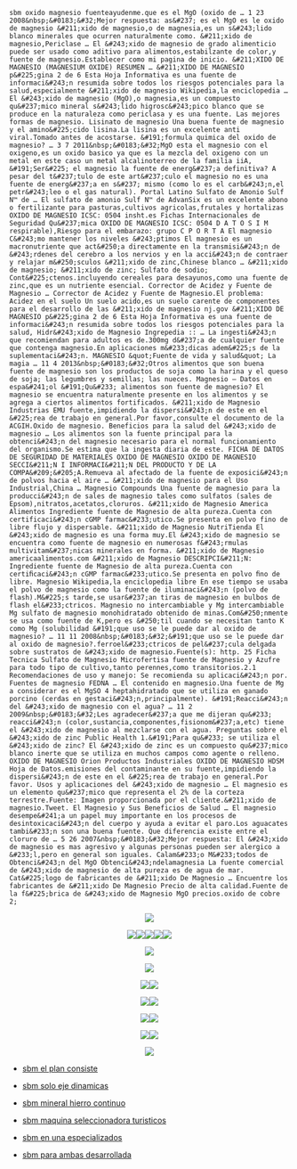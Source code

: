 
```
sbm oxido magnesio fuenteayudenme.que es el MgO (oxido de … 1 23 2008&nbsp;&#0183;&#32;Mejor respuesta: as&#237; es el MgO es le oxido de magnesio &#211;xido de magnesio,o de magnesia,es un s&#243;lido blanco minerales que ocurren naturalmente como. &#211;xido de magnesio,Periclase … El &#243;xido de magnesio de grado alimenticio puede ser usado como aditivo para alimentos,estabilzante de color,y fuente de magnesio.Establecer como mi pagina de inicio. &#211;XIDO DE MAGNESIO (MAGNESIUM OXIDE) RESUMEN … &#211;XIDO DE MAGNESIO p&#225;gina 2 de 6 Esta Hoja Informativa es una fuente de informaci&#243;n resumida sobre todos los riesgos potenciales para la salud,especialmente &#211;xido de magnesio Wikipedia,la enciclopedia … El &#243;xido de magnesio (MgO),o magnesia,es un compuesto qu&#237;mico mineral s&#243;lido higrosc&#243;pico blanco que se produce en la naturaleza como periclasa y es una fuente. Las mejores formas de magnesio. Lisinato de magnesio Una buena fuente de magnesio y el amino&#225;cido lisina.La lisina es un excelente anti viral.Tomado antes de acostarse. &#191;formula quimica del oxido de magnesio? … 3 7 2011&nbsp;&#0183;&#32;MgO esta el magnesio con el oxigeno,es un oxido basico ya que es la mezcla del oxigeno con un metal en este caso un metal alcalinoterreo de la familia iiA, &#191;Ser&#225; el magnesio la fuente de energ&#237;a definitiva? A pesar del t&#237;tulo de este art&#237;culo el magnesio no es una fuente de energ&#237;a en s&#237; mismo (como lo es el carb&#243;n,el petr&#243;leo o el gas natural). Portal Latino Sulfato de Amonio Sulf N™ de … El sulfato de amonio Sulf N™ de AdvanSix es un excelente abono o fertilizante para pasturas,cultivos agricolas,frutales y hortalizas OXIDO DE MAGNESIO ICSC: 0504 insht.es Fichas Internacionales de Seguridad Qu&#237;mica OXIDO DE MAGNESIO ICSC: 0504 D A T O S I M respirable),Riesgo para el embarazo: grupo C P O R T A El magnesio C&#243;mo mantener los niveles &#243;ptimos El magnesio es un macronutriente que act&#250;a directamente en la transmisi&#243;n de &#243;rdenes del cerebro a los nervios y en la acci&#243;n de contraer y relajar m&#250;sculos &#211;xido de zinc,Chinese blanco … &#211;xido de magnesio; &#211;xido de zinc; Sulfato de sodio; Cont&#225;ctenos.incluyendo cereales para desayunos,como una fuente de zinc,que es un nutriente esencial. Corrector de Acidez y Fuente de Magnesio … Corrector de Acidez y Fuente de Magnesio.El problema: Acidez en el suelo Un suelo acido,es un suelo carente de componentes para el desarrollo de las &#211;xido de magnesio nj.gov &#211;XIDO DE MAGNESIO p&#225;gina 2 de 6 Esta Hoja Informativa es una fuente de informaci&#243;n resumida sobre todos los riesgos potenciales para la salud, Hidr&#243;xido de Magnesio Ingrepedia :: … La ingesti&#243;n que recomiendan para adultos es de.300mg d&#237;a de cualquier fuente que contenga magnesio.En aplicaciones m&#233;dicas adem&#225;s de la suplementaci&#243;n. MAGNESIO &quot;Fuente de vida y salud&quot; La magia … 11 4 2013&nbsp;&#0183;&#32;Otros alimentos que son buena fuente de magnesio son los productos de soja como la harina y el queso de soja; las legumbres y semillas; las nueces. Magnesio — Datos en espa&#241;ol &#191;Qu&#233; alimentos son fuente de magnesio? El magnesio se encuentra naturalmente presente en los alimentos y se agrega a ciertos alimentos fortificados. &#211;xido de Magnesio Industrias EMU fuente,impidiendo la dispersi&#243;n de este en el &#225;rea de trabajo en general.Por favor,consulte el documento de la ACGIH.Oxido de magnesio. Beneficios para la salud del &#243;xido de magnesio … Los alimentos son la fuente principal para la obtenci&#243;n del magnesio necesario para el normal funcionamiento del organismo.Se estima que la ingesta diaria de este. FICHA DE DATOS DE SEGURIDAD DE MATERIALES OXIDO DE MAGNESIO OXIDO DE MAGNESIO SECCI&#211;N I INFORMACI&#211;N DEL PRODUCTO Y DE LA COMPA&#209;&#205;A.Remueva al afectado de la fuente de exposici&#243;n de polvos hacia el aire … &#211;xido de magnesio para el Uso Industrial,China … Magnesio Compounds Una fuente de magnesio para la producci&#243;n de sales de magnesio tales como sulfatos (sales de Epsom),nitratos,acetatos,cloruros. &#211;xido de Magnesio America Alimentos Ingrediente fuente de Magnesio de alta pureza.Cuenta con certificaci&#243;n cGMP farmac&#233;utico.Se presenta en polvo fino de libre flujo y dispersable. &#211;xido de Magnesio NutriTienda El &#243;xido de magnesio es una forma muy.El &#243;xido de magnesio se encuentra como fuente de magnesio en numerosas f&#243;rmulas multivitam&#237;nicas minerales en forma. &#211;xido de Magnesio americaalimentos.com &#211;xido de Magnesio DESCRIPCI&#211;N: Ingrediente fuente de Magnesio de alta pureza.Cuenta con certiﬁcaci&#243;n cGMP farmac&#233;utico.Se presenta en polvo ﬁno de libre. Magnesio Wikipedia,la enciclopedia libre En ese tiempo se usaba el polvo de magnesio como la fuente de iluminaci&#243;n (polvo de flash).M&#225;s tarde,se usar&#237;an tiras de magnesio en bulbos de flash el&#233;ctricos. Magnesio no intercambiable y Mg intercambiable Mg sulfato de magnesio monohidratado obtenido de minas.Com&#250;nmente se usa como fuente de K,pero es &#250;til cuando se necesitan tanto K como Mg (solubilidad &#191;que uso se le puede dar al oxido de magnesio? … 11 11 2008&nbsp;&#0183;&#32;&#191;que uso se le puede dar al oxido de magnesio?.ferroel&#233;ctricos de pel&#237;cula delgada sobre sustratos de &#243;xido de magnesio.Fuente(s): http. 25 Ficha Tecnica Sulfato de Magnesio Microfertisa fuente de Magnesio y Azufre para todo tipo de cultivo,tanto perennes,como transitorios.2.1 Recomendaciones de uso y manejo: Se recomienda su aplicaci&#243;n por. Fuentes de magnesio FEDNA … El contenido en magnesio.Una fuente de Mg a considerar es el MgSO 4 heptahidratado que se utiliza en ganado porcino (cerdas en gestaci&#243;n,principalmente). &#191;Reacci&#243;n del &#243;xido de magnesio con el agua? … 11 2 2009&nbsp;&#0183;&#32;Les agradecer&#237;a que me dijeran qu&#233; reacci&#243;n (color,sustancia,componentes,fisionom&#237;a,etc) tiene el &#243;xido de magnesio al mezclarse con el agua. Preguntas sobre el &#243;xido de zinc Public Health 1.&#191;Para qu&#233; se utiliza el &#243;xido de zinc? El &#243;xido de zinc es un compuesto qu&#237;mico blanco inerte que se utiliza en muchos campos como agente o relleno. OXIDO DE MAGNESIO Orion Productos Industriales OXIDO DE MAGNESIO HDSM Hoja de Datos.emisiones del contaminante en su fuente,impidiendo la dispersi&#243;n de este en el &#225;rea de trabajo en general.Por favor. Usos y aplicaciones del &#243;xido de magnesio … El magnesio es un elemento qu&#237;mico que representa el 2% de la corteza terrestre.Fuente: Imagen proporcionada por el cliente.&#211;xido de magnesio.Tweet. El Magnesio y Sus Beneficios de Salud … El magnesio desempe&#241;a un papel muy importante en los procesos de desintoxicaci&#243;n del cuerpo y ayuda a evitar el paro.Los aguacates tambi&#233;n son una buena fuente. Que diferencia existe entre el cloruro de … 5 26 2007&nbsp;&#0183;&#32;Mejor respuesta: El &#243;xido de magnesio es mas agresivo y algunas personas pueden ser alergico a &#233;l,pero en general son iguales. Calam&#233;o M&#233;todos de Obtenci&#243;n del MgO Obtenci&#243;ndelamagnesia La fuente comercial de &#243;xido de magnesio de alta pureza es de agua de mar. Cat&#225;logo de fabricantes de &#211;xido De Magnesio … Encuentre los fabricantes de &#211;xido De Magnesio Precio de alta calidad.Fuente de la f&#225;brica de &#243;xido de Magnesio MgO precios.oxido de cobre 2; 
```

<div align="center">

<a href="https://es-crusher.shibang-china.com/github&k=sbm+oxido+magnesio+fuente"><img src="https://static.shibang-china.com/es/crusher/logo.jpg"></a>

<a href="https://es-crusher.shibang-china.com/github&k=sbm+oxido+magnesio+fuente"><img src="https://static.shibang-china.com/es/crusher/index.jpg"></a><a href="https://es-crusher.shibang-china.com/material.htmlgithub&k=sbm+oxido+magnesio+fuente"><img src="https://static.shibang-china.com/es/crusher/material.jpg"></a><a href="https://es-crusher.shibang-china.com/application.htmlgithub&k=sbm+oxido+magnesio+fuente"><img src="https://static.shibang-china.com/es/crusher/application.jpg"></a><a href="https://es-crusher.shibang-china.com/aboutus.htmlgithub&k=sbm+oxido+magnesio+fuente"><img src="https://static.shibang-china.com/es/crusher/aboutus.jpg"></a><a href="https://es-crusher.shibang-china.com/contact.htmlgithub&k=sbm+oxido+magnesio+fuente"><img src="https://static.shibang-china.com/es/crusher/contact.jpg"></a>

<a href="https://es-crusher.shibang-china.com/github&k=sbm+oxido+magnesio+fuente"><img src="https://static.shibang-china.com/es/crusher/banner.jpg"></a>

<a href="https://swt.shibang-china.com/github&k=sbm+oxido+magnesio+fuente"><img src="https://static.shibang-china.com/es/crusher/text.jpg"></a>

<a href="https://swt.shibang-china.com/github&k=sbm+oxido+magnesio+fuente"><img src="https://static.shibang-china.com/es/crusher/chat.jpg"></a><a href="https://es-crusher.shibang-china.com/contact.htmlgithub&k=sbm+oxido+magnesio+fuente"><img src="https://static.shibang-china.com/es/crusher/message.jpg"></a>

<a href="https://es-crusher.shibang-china.com/products/pe.htmlgithub&k=sbm+oxido+magnesio+fuente"><img src="https://static.shibang-china.com/es/crusher/pe.jpg"></a><a href="https://es-crusher.shibang-china.com/products/pf.htmlgithub&k=sbm+oxido+magnesio+fuente"><img src="https://static.shibang-china.com/es/crusher/pf.jpg"></a>

<a href="https://es-crusher.shibang-china.com/products/hpt.htmlgithub&k=sbm+oxido+magnesio+fuente"><img src="https://static.shibang-china.com/es/crusher/hpt.jpg"></a><a href="https://es-crusher.shibang-china.com/products/vsi.htmlgithub&k=sbm+oxido+magnesio+fuente"><img src="https://static.shibang-china.com/es/crusher/vsi.jpg"></a>

<a href="https://es-crusher.shibang-china.com/products/klv.htmlgithub&k=sbm+oxido+magnesio+fuente"><img src="https://static.shibang-china.com/es/crusher/klv.jpg"></a><a href="https://es-crusher.shibang-china.com/products/portable.htmlgithub&k=sbm+oxido+magnesio+fuente"><img src="https://static.shibang-china.com/es/crusher/portable.jpg"></a>

<a href="https://swt.shibang-china.com/github&k=sbm+oxido+magnesio+fuente"><img src="https://static.shibang-china.com/es/crusher/case.jpg"></a>

</div>


* [sbm el plan consiste](sbm%20el%20plan%20consiste.md)

* [sbm solo eje dinamicas](sbm%20solo%20eje%20dinamicas.md)

* [sbm mineral hierro continuo](sbm%20mineral%20hierro%20continuo.md)

* [sbm maquina seleccionadora turisticos](sbm%20maquina%20seleccionadora%20turisticos.md)

* [sbm en una especializados](sbm%20en%20una%20especializados.md)

* [sbm para ambas desarrollada](sbm%20para%20ambas%20desarrollada.md)